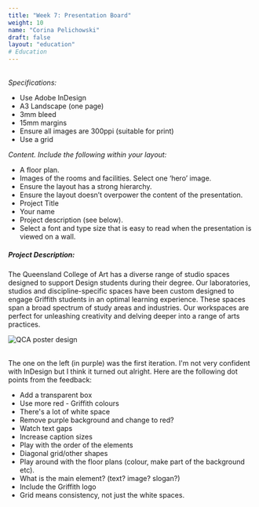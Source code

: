 ```yaml
---
title: "Week 7: Presentation Board"
weight: 10
name: "Corina Pelichowski"
draft: false
layout: "education"
# Education
---
```

<div class="container">
    <br>
    <i>Specifications:</i>
    <ul>
        <li>Use Adobe InDesign</li>
        <li>A3 Landscape (one page)</li>
        <li>3mm bleed</li>
        <li>15mm margins</li>
        <li>Ensure all images are 300ppi (suitable for print) </li>
        <li>Use a grid</li>
    </ul>
    <i>Content. Include the following within your layout:</i>
    <ul>
        <li>A floor plan.</li>
        <li>Images of the rooms and facilities. Select one ‘hero’ image.</li>
        <li>Ensure the layout has a strong hierarchy.</li>
        <li>Ensure the layout doesn’t overpower the content of the presentation.</li>
        <li>Project Title</li>
        <li>Your name</li>
        <li>Project description (see below).</li>
        <li>Select a font and type size that is easy to read when the presentation is viewed on a wall.</li>
    </ul>
    <h5>Project Description:</h5>
    <p>
        The Queensland College of Art has a diverse range of studio spaces designed to support Design students during their degree. Our laboratories, studios and discipline-specific spaces have been custom designed to engage Griffith students in an optimal learning experience. These spaces span a broad spectrum of study areas and industries. Our workspaces are perfect for unleashing creativity and delving deeper into a range of arts practices.
    </p>
    <!--IMAGE-->
    <div class="row">
        <div class="col">
            <img src="/img/master_of_design/masters_dvd/week7.jpg" alt="QCA poster design">
        </div>
    </div>
    <!--/IMAGE-->
    <br>
    <p>
        The one on the left (in purple) was the first iteration. I'm not very confident with InDesign but I think it turned out alright. Here are the following dot points from the feedback:
    </p>
    <ul>
        <li>Add a transparent box</li>
        <li>Use more red - Griffith colours</li>
        <li>There's a lot of white space</li>
        <li>Remove purple background and change to red?</li>
        <li>Watch text gaps</li>
        <li>Increase caption sizes</li>
        <li>Play with the order of the elements</li>
        <li>Diagonal grid/other shapes</li>
        <li>Play around with the floor plans (colour, make part of the background etc).</li>
        <li>What is the main element? (text? image? slogan?)</li>
        <li>Include the Griffith logo</li>
        <li>Grid means consistency, not just the white spaces.</li>
    </ul>
</div>